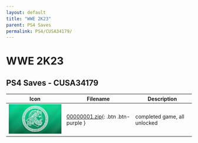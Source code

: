 ```yaml
---
layout: default
title: "WWE 2K23"
parent: PS4 Saves
permalink: PS4/CUSA34179/
---
```

# WWE 2K23

## PS4 Saves - CUSA34179

| Icon | Filename | Description |
|------|----------|-------------|
| ![WWE 2K23](icon0.png) | [00000001.zip](00000001.zip){: .btn .btn-purple } | completed game, all unlocked |
